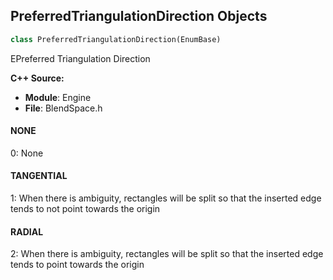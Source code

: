 ## PreferredTriangulationDirection Objects

```python
class PreferredTriangulationDirection(EnumBase)
```

EPreferred Triangulation Direction

**C++ Source:**

- **Module**: Engine
- **File**: BlendSpace.h

<a id="unreal.PreferredTriangulationDirection.NONE"></a>

#### NONE

0: None

<a id="unreal.PreferredTriangulationDirection.TANGENTIAL"></a>

#### TANGENTIAL

1: When there is ambiguity, rectangles will be split so that the inserted edge tends to not point towards the origin

<a id="unreal.PreferredTriangulationDirection.RADIAL"></a>

#### RADIAL

2: When there is ambiguity, rectangles will be split so that the inserted edge tends to point towards the origin

<a id="unreal.BlendSpacePerBoneBlendMode"></a>